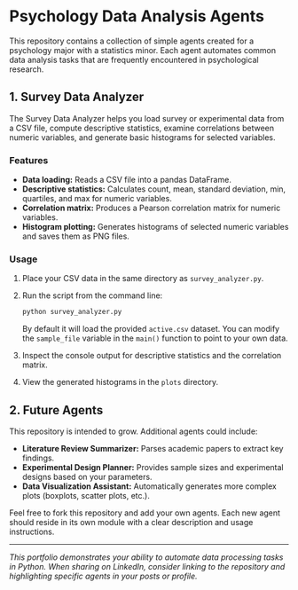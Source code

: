 # Psychology Data Analysis Agents

This repository contains a collection of simple agents created for a psychology major
with a statistics minor.  Each agent automates common data analysis tasks that
are frequently encountered in psychological research.

## 1. Survey Data Analyzer

The Survey Data Analyzer helps you load survey or experimental data from a CSV
file, compute descriptive statistics, examine correlations between numeric
variables, and generate basic histograms for selected variables.

### Features

* **Data loading:** Reads a CSV file into a pandas DataFrame.
* **Descriptive statistics:** Calculates count, mean, standard deviation, min,
  quartiles, and max for numeric variables.
* **Correlation matrix:** Produces a Pearson correlation matrix for numeric variables.
* **Histogram plotting:** Generates histograms of selected numeric variables and
  saves them as PNG files.

### Usage

1. Place your CSV data in the same directory as `survey_analyzer.py`.
2. Run the script from the command line:

   ```bash
   python survey_analyzer.py
   ```

   By default it will load the provided `active.csv` dataset.  You can modify
   the `sample_file` variable in the `main()` function to point to your own data.
3. Inspect the console output for descriptive statistics and the correlation matrix.
4. View the generated histograms in the `plots` directory.

## 2. Future Agents

This repository is intended to grow.  Additional agents could include:

* **Literature Review Summarizer:** Parses academic papers to extract key findings.
* **Experimental Design Planner:** Provides sample sizes and experimental designs based on your parameters.
* **Data Visualization Assistant:** Automatically generates more complex plots (boxplots, scatter plots, etc.).

Feel free to fork this repository and add your own agents.  Each new agent should
reside in its own module with a clear description and usage instructions.

---

*This portfolio demonstrates your ability to automate data processing tasks in
Python.  When sharing on LinkedIn, consider linking to the repository and
highlighting specific agents in your posts or profile.*